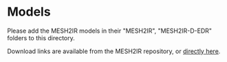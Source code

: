 # Models

Please add the MESH2IR models in their "MESH2IR", "MESH2IR-D-EDR" folders to this directory.

Download links are available from the MESH2IR repository, or [directly here](https://drive.google.com/uc?id=1poy8LRN9Wakz-rGhatdL20Hv3FGKHSD4).
